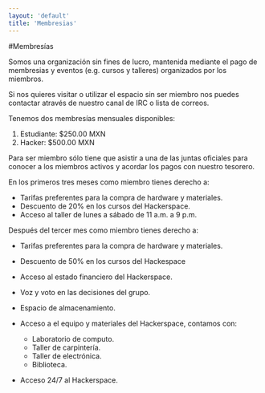 ```yaml
---
layout: 'default'
title: 'Membresias'
---
```


#Membresías

Somos una organización sin fines de lucro, mantenida mediante
el pago de membresias y eventos (e.g. cursos y talleres) organizados 
por los miembros.

Si nos quieres visitar o utilizar el espacio sin ser miembro nos puedes
contactar através de nuestro canal de IRC o lista de correos.

Tenemos dos membresías mensuales disponibles:

1. Estudiante: $250.00 MXN
2. Hacker: $500.00 MXN

Para ser miembro sólo tiene que asistir a una de las juntas oficiales para 
conocer a los miembros activos y acordar los pagos con nuestro tesorero.

En los primeros tres meses como miembro tienes derecho a:

- Tarifas preferentes para la compra de hardware y materiales.
- Descuento de 20% en los cursos del Hackerspace.
- Acceso al taller de lunes a sábado de 11 a.m. a 9 p.m.

Después del tercer mes como miembro tienes derecho a:

- Tarifas preferentes para la compra de hardware y materiales.
- Descuento de 50% en los cursos del Hackespace
- Acceso al estado financiero del Hackerspace.
- Voz y voto en las decisiones del grupo.
- Espacio de almacenamiento.
- Acceso a el equipo y materiales del Hackerspace, contamos con:

  * Laboratorio de computo.
  * Taller de carpintería.
  * Taller de electrónica.
  * Biblioteca.

- Acceso 24/7 al Hackerspace.

